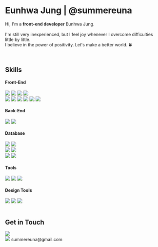 # Eunhwa Jung | @summereuna
Hi, I'm a <b>front-end developer</b> Eunhwa Jung.
<br>
<br>
I'm still very inexperienced, but I feel joy whenever I overcome difficulties little by little.
<br>
I believe in the power of positivity. Let's make a better world. 🍀

<br>

## Skills

#### Front-End
<div style="display:block;">
<img src="https://img.shields.io/badge/JavaScript-F7DF1E?style=flat-square&logo=JavaScript&logoColor=white"/>
<img src="https://img.shields.io/badge/React-61DAFB?style=flat-square&logo=React&logoColor=white"/>
<img src="https://img.shields.io/badge/Next.js-000000?style=flat-square&logo=nextdotjs&logoColor=white"/>
<img src="https://img.shields.io/badge/Typescript-3178C6?style=flat-square&logo=typescript&logoColor=white"/>
</div>

<div style="display:block;">
<img src="https://img.shields.io/badge/HTML5-E34F26?style=flat-square&logo=HTML5&logoColor=white"/>
<img src="https://img.shields.io/badge/Pug-A86454?style=flat-square&logo=Pug&logoColor=white"/>
<img src="https://img.shields.io/badge/CSS3-1572B6?style=flat-square&logo=CSS3&logoColor=white"/>
<img src="https://img.shields.io/badge/Sass-CC6699?style=flat-square&logo=Sass&logoColor=white"/>
<img src="https://img.shields.io/badge/Styled--Components-DB7093?style=flat-square&logo=styledcomponents&logoColor=white"/>
<img src="https://img.shields.io/badge/Tailwind CSS-06B6D4?style=flat-square&logo=tailwindcss&logoColor=white"/>
</div>

#### Back-End
<div style="display:block;">
<img src="https://img.shields.io/badge/Node.js-339933?style=flat-square&logo=Node.js&logoColor=white"/>
<img src="https://img.shields.io/badge/Express-000000?style=flat-square&logo=Express&logoColor=white"/>
</div>

#### Database
<div style="display:block;">
<img src="https://img.shields.io/badge/MongoDB-47A248?style=flat-square&logo=MongoDB&logoColor=white"/>
<img src="https://img.shields.io/badge/Firebase-FFCA28?style=flat-square&logo=firebase&logoColor=white"/>
</div>

<div style="display:block;">
<img src="https://img.shields.io/badge/Amazon S3-569A31?style=flat-square&logo=Amazon S3&logoColor=white"/>
<img src="https://img.shields.io/badge/Cloudinary-3448C5?style=flat-square&logo=cloudinary&logoColor=white"/>
</div>

<div style="display:block;">
<img src="https://img.shields.io/badge/mongoose-880000?style=flat-square&logo=mongoose&logoColor=white"/>
<img src="https://img.shields.io/badge/Prisma-2D3748?style=flat-square&logo=prisma&logoColor=white"/>
</div>

#### Tools
<div style="display:block;">
<img src="https://img.shields.io/badge/Git-F05032?style=flat-square&logo=Git&logoColor=white"/>
<img src="https://img.shields.io/badge/Slack-4A154B?style=flat-square&logo=slack&logoColor=white"/>
<img src="https://img.shields.io/badge/Notion-000000?style=flat-square&logo=notion&logoColor=white"/>
</div>

#### Design Tools
<div style="display:block;">
<img src="https://img.shields.io/badge/Photoshop-31A8FF?style=flat-square&logo=Adobe Photoshop&logoColor=white"/>
<img src="https://img.shields.io/badge/Illustrator-FF9A00?style=flat-square&logo=Adobe Illustrator&logoColor=white"/>
<img src="https://img.shields.io/badge/Indesign-FF3366?style=flat-square&logo=Adobe InDesign&logoColor=white"/>
</div>

<br>

## Get in Touch
<div style="display:block;">
<a href="https://velog.io/@summereuna" target="_blank"><img src="https://img.shields.io/badge/기술 블로그-20C997?style=flat-square&logo=Velog&logoColor=white"/></a>
<br>
<a href="mailto:summereuna@gmail.com" target="_blank"><img src="https://img.shields.io/badge/Email-EA4335?style=flat-square&logo=Gmail&logoColor=white"/></a> summereuna@gmail.com
</div>
